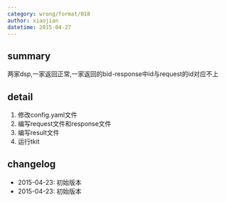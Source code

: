 ```yaml
---
category: wrong/format/018
author: xiaojian
datetime: 2015-04-27
---
```


## summary

两家dsp,一家返回正常,一家返回的bid-response中id与request的id对应不上

## detail

1. 修改config.yaml文件
2. 编写request文件和response文件
3. 编写result文件
4. 运行tkit

## changelog

- 2015-04-23: 初始版本
- 2015-04-23: 初始版本